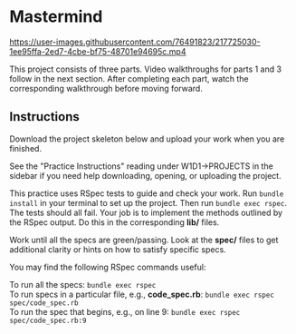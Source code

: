 # Mastermind

https://user-images.githubusercontent.com/76491823/217725030-1ee95ffa-2ed7-4cbe-bf75-48701e94695c.mp4

This project consists of three parts. Video walkthroughs for parts 1 and 3
follow in the next section. After completing each part, watch the corresponding
walkthrough before moving forward.

## Instructions

Download the project skeleton below and upload your work when you are finished.

See the "Practice Instructions" reading under W1D1->PROJECTS in the sidebar if
you need help downloading, opening, or uploading the project.

This practice uses RSpec tests to guide and check your work. Run `bundle
install` in your terminal to set up the project. Then run `bundle exec rspec`.
The tests should all fail. Your job is to implement the methods outlined by the
RSpec output. Do this in the corresponding __lib/__ files.

Work until all the specs are green/passing. Look at the __spec/__ files to get
additional clarity or hints on how to satisfy specific specs.

You may find the following RSpec commands useful:

To run all the specs: `bundle exec rspec`  
To run specs in a particular file, e.g., __code_spec.rb__: `bundle exec rspec spec/code_spec.rb`  
To run the spec that begins, e.g., on line 9: `bundle exec rspec spec/code_spec.rb:9`